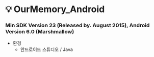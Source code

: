 # :bulb: OurMemory_Android
### Min SDK Version 23 (Released by. August 2015), Android Version 6.0 (Marshmallow)
- 환경
  - 안드로이드 스튜디오 / Java
